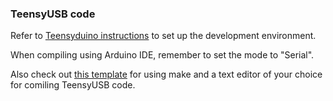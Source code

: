 ### TeensyUSB code ###

Refer to [Teensyduino instructions](https://www.pjrc.com/teensy/teensyduino.html)
to set up the development environment.

When compiling using Arduino IDE, remember to set the mode to "Serial".

Also check out [this template](https://github.com/apmorton/teensy-template)
for using make and a text editor of your choice for comiling TeensyUSB code.

